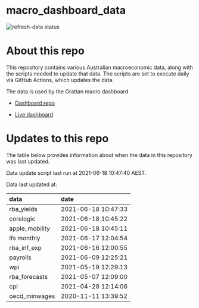 
<!-- README.md is generated from README.Rmd. Please edit that file -->

# macro\_dashboard\_data

<!-- badges: start -->

![refresh-data
status](https://github.com/grattan/macro_dashboard_data/workflows/refresh-data/badge.svg)

<!-- badges: end -->

# About this repo

This repository contains various Australian macroeconomic data, along
with the scripts needed to update that data. The scripts are set to
execute daily via GitHub Actions, which updates the data.

The data is used by the Grattan macro dashboard.

  - [Dashboard repo](https://github.com/grattan/macrodashboard)

  - [Live dashboard](https://mattcowgill.shinyapps.io/macrodashboard/)

# Updates to this repo

The table below provides information about when the data in this
repository was last updated.

Data update script last run at 2021-06-18 10:47:40 AEST.

Data last updated at:

| data            | date                |
| :-------------- | :------------------ |
| rba\_yields     | 2021-06-18 10:47:33 |
| corelogic       | 2021-06-18 10:45:22 |
| apple\_mobility | 2021-06-18 10:45:11 |
| lfs monthly     | 2021-06-17 12:04:54 |
| rba\_inf\_exp   | 2021-06-16 12:00:55 |
| payrolls        | 2021-06-09 12:25:21 |
| wpi             | 2021-05-19 12:29:13 |
| rba\_forecasts  | 2021-05-07 12:09:00 |
| cpi             | 2021-04-28 12:14:06 |
| oecd\_minwages  | 2020-11-11 13:39:52 |

